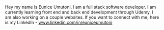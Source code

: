 Hey my name is Eunice Umutoni, I am a full stack software developer. 
I am currently learning front end and back end development through Udemy.
I am also working on a couple  websites. 
If you want to connect with me, here is my LinkedIn - www.linkedin.com/in/euniceumutoni


 
<!---
euniceumutoni/euniceumutoni is a ✨ special ✨ repository because its `README.md` (this file) appears on your GitHub profile.
You can click the Preview link to take a look at your changes.
--->
